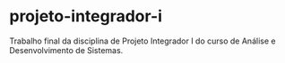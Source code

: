 # projeto-integrador-i
Trabalho final da disciplina de Projeto Integrador I do curso de Análise e Desenvolvimento de Sistemas.
